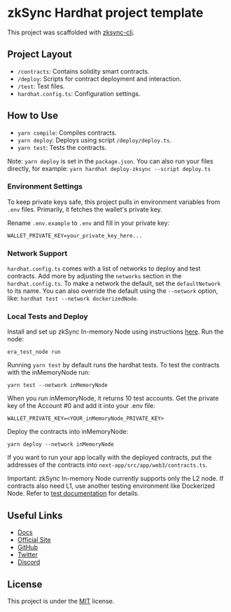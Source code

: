# zkSync Hardhat project template

This project was scaffolded with [zksync-cli](https://github.com/matter-labs/zksync-cli).

## Project Layout

- `/contracts`: Contains solidity smart contracts.
- `/deploy`: Scripts for contract deployment and interaction.
- `/test`: Test files.
- `hardhat.config.ts`: Configuration settings.

## How to Use

- `yarn compile`: Compiles contracts.
- `yarn deploy`: Deploys using script `/deploy/deploy.ts`.
- `yarn test`: Tests the contracts.

Note: `yarn deploy` is set in the `package.json`. You can also run your files directly, for example: `yarn hardhat deploy-zksync --script deploy.ts`

### Environment Settings

To keep private keys safe, this project pulls in environment variables from `.env` files. Primarily, it fetches the wallet's private key.

Rename `.env.example` to `.env` and fill in your private key:

```
WALLET_PRIVATE_KEY=your_private_key_here...
```

### Network Support

`hardhat.config.ts` comes with a list of networks to deploy and test contracts. Add more by adjusting the `networks` section in the `hardhat.config.ts`. To make a network the default, set the `defaultNetwork` to its name. You can also override the default using the `--network` option, like: `hardhat test --network dockerizedNode`.

### Local Tests and Deploy

Install and set up zkSync In-memory Node using instructions [here](https://docs.zksync.io/build/test-and-debug/era-test-node.html#installing-and-setting-up-era-test-node). Run the node:

```Shell
era_test_node run
```

Running `yarn test` by default runs the hardhat tests. To test the contracts with the inMemoryNode run:

```Shell
yarn test --network inMemoryNode
```

When you run inMemoryNode, it returns 10 test accounts. Get the private key of the Account #0 and add it into your .env file:

```Shell
WALLET_PRIVATE_KEY=<YOUR_inMemoryNode_PRIVATE_KEY>
```

Deploy the contracts into inMemoryNode:

```Shell
yarn deploy --network inMemoryNode
```

If you want to run your app locally with the deployed contracts, put the addresses of the  contracts into `next-app/src/app/web3/contracts.ts`.

Important: zkSync In-memory Node currently supports only the L2 node. If contracts also need L1, use another testing environment like Dockerized Node. Refer to [test documentation](https://era.zksync.io/docs/tools/testing/) for details.

## Useful Links

- [Docs](https://era.zksync.io/docs/dev/)
- [Official Site](https://zksync.io/)
- [GitHub](https://github.com/matter-labs)
- [Twitter](https://twitter.com/zksync)
- [Discord](https://join.zksync.dev/)

## License

This project is under the [MIT](./LICENSE) license.